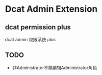 # Dcat Admin Extension

## dcat permission plus
dcat admin 权限系统 plus

## TODO
* 非Administrator不能编辑Administrator角色
